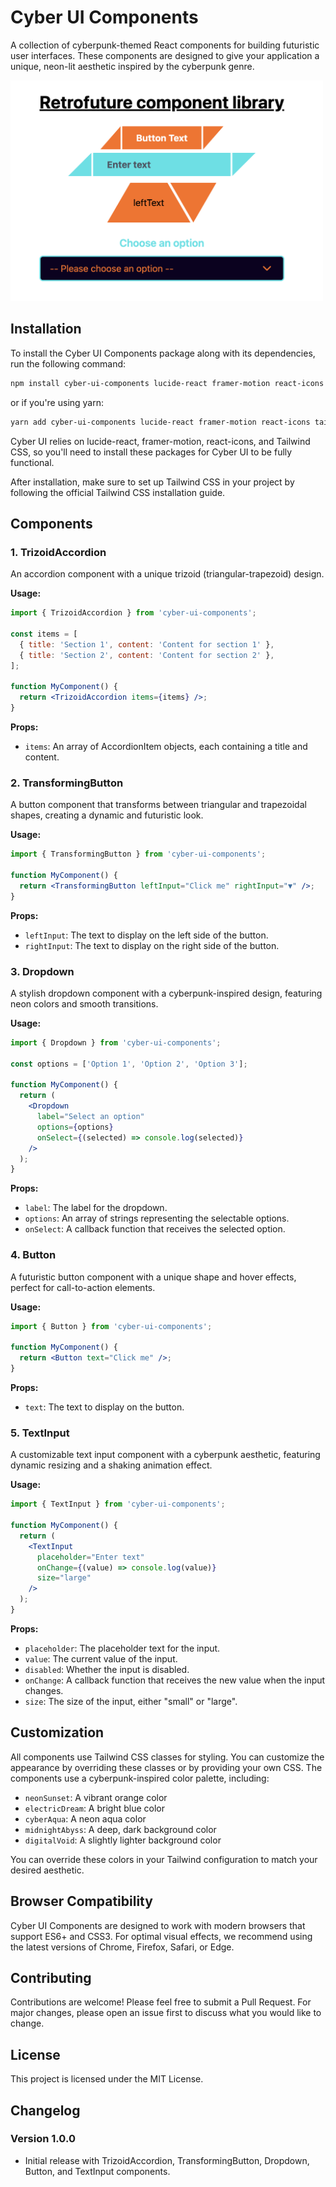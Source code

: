 # Cyber UI Components

A collection of cyberpunk-themed React components for building futuristic user interfaces. These components are designed to give your application a unique, neon-lit aesthetic inspired by the cyberpunk genre.

<img src="./public/demo.png" width="500" alt="Example">

## Installation

To install the Cyber UI Components package along with its dependencies, run the following command:

```bash
npm install cyber-ui-components lucide-react framer-motion react-icons tailwindcss
```

or if you're using yarn:

```bash
yarn add cyber-ui-components lucide-react framer-motion react-icons tailwindcss
```

Cyber UI relies on lucide-react, framer-motion, react-icons, and Tailwind CSS, so you'll need to install these packages for Cyber UI to be fully functional.

After installation, make sure to set up Tailwind CSS in your project by following the official Tailwind CSS installation guide.

## Components

### 1. TrizoidAccordion

An accordion component with a unique trizoid (triangular-trapezoid) design.

**Usage:**
```jsx
import { TrizoidAccordion } from 'cyber-ui-components';

const items = [
  { title: 'Section 1', content: 'Content for section 1' },
  { title: 'Section 2', content: 'Content for section 2' },
];

function MyComponent() {
  return <TrizoidAccordion items={items} />;
}
```

**Props:**
- `items`: An array of AccordionItem objects, each containing a title and content.

### 2. TransformingButton

A button component that transforms between triangular and trapezoidal shapes, creating a dynamic and futuristic look.

**Usage:**
```jsx
import { TransformingButton } from 'cyber-ui-components';

function MyComponent() {
  return <TransformingButton leftInput="Click me" rightInput="▼" />;
}
```

**Props:**
- `leftInput`: The text to display on the left side of the button.
- `rightInput`: The text to display on the right side of the button.

### 3. Dropdown

A stylish dropdown component with a cyberpunk-inspired design, featuring neon colors and smooth transitions.

**Usage:**
```jsx
import { Dropdown } from 'cyber-ui-components';

const options = ['Option 1', 'Option 2', 'Option 3'];

function MyComponent() {
  return (
    <Dropdown
      label="Select an option"
      options={options}
      onSelect={(selected) => console.log(selected)}
    />
  );
}
```

**Props:**
- `label`: The label for the dropdown.
- `options`: An array of strings representing the selectable options.
- `onSelect`: A callback function that receives the selected option.

### 4. Button

A futuristic button component with a unique shape and hover effects, perfect for call-to-action elements.

**Usage:**
```jsx
import { Button } from 'cyber-ui-components';

function MyComponent() {
  return <Button text="Click me" />;
}
```

**Props:**
- `text`: The text to display on the button.

### 5. TextInput

A customizable text input component with a cyberpunk aesthetic, featuring dynamic resizing and a shaking animation effect.

**Usage:**
```jsx
import { TextInput } from 'cyber-ui-components';

function MyComponent() {
  return (
    <TextInput
      placeholder="Enter text"
      onChange={(value) => console.log(value)}
      size="large"
    />
  );
}
```

**Props:**
- `placeholder`: The placeholder text for the input.
- `value`: The current value of the input.
- `disabled`: Whether the input is disabled.
- `onChange`: A callback function that receives the new value when the input changes.
- `size`: The size of the input, either "small" or "large".

## Customization

All components use Tailwind CSS classes for styling. You can customize the appearance by overriding these classes or by providing your own CSS. The components use a cyberpunk-inspired color palette, including:

- `neonSunset`: A vibrant orange color
- `electricDream`: A bright blue color
- `cyberAqua`: A neon aqua color
- `midnightAbyss`: A deep, dark background color
- `digitalVoid`: A slightly lighter background color

You can override these colors in your Tailwind configuration to match your desired aesthetic.

## Browser Compatibility

Cyber UI Components are designed to work with modern browsers that support ES6+ and CSS3. For optimal visual effects, we recommend using the latest versions of Chrome, Firefox, Safari, or Edge.

## Contributing

Contributions are welcome! Please feel free to submit a Pull Request. For major changes, please open an issue first to discuss what you would like to change.

## License

This project is licensed under the MIT License.

## Changelog

### Version 1.0.0
- Initial release with TrizoidAccordion, TransformingButton, Dropdown, Button, and TextInput components.
